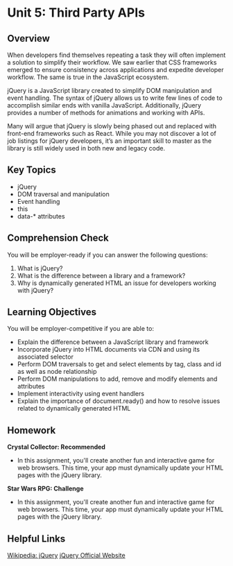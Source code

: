 # Unit 5: Third Party APIs

## Overview
When developers find themselves repeating a task they will often implement a solution to simplify their workflow. We saw earlier that CSS frameworks emerged to ensure consistency across applications and expedite developer workflow. The same is true in the JavaScript ecosystem. 

jQuery is a JavaScript library created to simplify DOM manipulation and event handling. The syntax of jQuery allows us to write few lines of code to accomplish similar ends with vanilla JavaScript. Additionally, jQuery provides a number of methods for animations and working with APIs.

Many will argue that jQuery is slowly being phased out and replaced with front-end frameworks such as React. While you may not discover a lot of job listings for jQuery developers, it’s an important skill to master as the library is still widely used in both new and legacy code. 

## Key Topics
* jQuery
* DOM traversal and manipulation
* Event handling
* this
* data-* attributes

## Comprehension Check
You will be employer-ready if you can answer the following questions: 
1. What is jQuery? 
2. What is the difference between a library and a framework?
3. Why is dynamically generated HTML an issue for developers working with jQuery?

## Learning Objectives
You will be employer-competitive if you are able to: 
* Explain the difference between a JavaScript library and framework
* Incorporate jQuery into HTML documents via CDN and using its associated selector
* Perform DOM traversals to get and select elements by tag, class and id as well as node relationship
* Perform DOM manipulations to add, remove and modify elements and attributes
* Implement interactivity using event handlers
* Explain the importance of document.ready() and how to resolve issues related to dynamically generated HTML

## Homework
**Crystal Collector: Recommended**
* In this assignment, you'll create another fun and interactive game for web browsers. This time, your app must dynamically update your HTML pages with the jQuery library.

**Star Wars RPG: Challenge**
* In this assignment, you'll create another fun and interactive game for web browsers. This time, your app must dynamically update your HTML pages with the jQuery library.

## Helpful Links
[Wikipedia: jQuery](https://en.wikipedia.org/wiki/JQuery)
[jQuery Official Website](https://jquery.com/)

